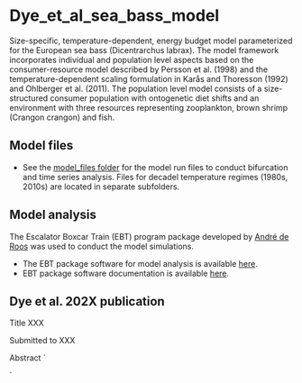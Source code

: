 # Dye_et_al_sea_bass_model
Size-specific, temperature-dependent, energy budget model parameterized for the European sea bass (Dicentrarchus labrax). 
The model framework incorporates individual and population level aspects based on the consumer-resource model described by Persson et al. (1998) and the temperature-dependent scaling formulation in Karås and Thoresson (1992) and Ohlberger et al. (2011).
The population level model consists of a size-structured consumer population with ontogenetic diet shifts and an environment with three resources representing zooplankton, brown shrimp (Crangon crangon) and fish. 

## Model files
-  See the [model_files folder](https://github.com/bassdye/Dye_et_al_seabass_model/tree/main/model_files) for the model run files to conduct bifurcation and time series analysis. Files for decadel temperature regimes (1980s, 2010s) are located in separate subfolders.

## Model analysis
The Escalator Boxcar Train (EBT) program package developed by [André de Roos](https://staff.fnwi.uva.nl/a.m.deroos/index.html) was used to conduct the model simulations.
- The EBT package software for model analysis is available [here](https://staff.fnwi.uva.nl/a.m.deroos/EBT/Software/index.html). 
- EBT package software documentation is available [here](https://staff.fnwi.uva.nl/a.m.deroos/EBT/Documentation/index.html).

## Dye et al. 202X publication
Title XXX

Submitted to XXX

Abstract
`

`
